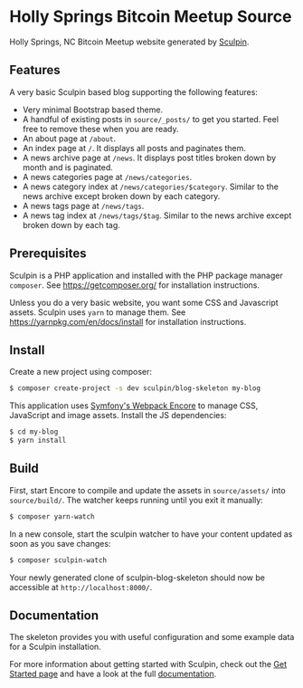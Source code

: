 Holly Springs Bitcoin Meetup Source
=====================

Holly Springs, NC Bitcoin Meetup website generated by [Sculpin](http://sculpin.io).

Features
--------

A very basic Sculpin based blog supporting the following features:

 * Very minimal Bootstrap based theme.
 * A handful of existing posts in `source/_posts/` to get you started. Feel
   free to remove these when you are ready.
 * An about page at `/about`.
 * An index page at `/`. It displays all posts and paginates them.
 * A news archive page at `/news`. It displays post titles broken down by
   month and is paginated.
 * A news categories page at `/news/categories`.
 * A news category index at `/news/categories/$category`. Similar to the news
   archive except broken down by each category.
 * A news tags page at `/news/tags`.
 * A news tag index at `/news/tags/$tag`. Similar to the news archive
   except broken down by each tag.

Prerequisites
-------------

Sculpin is a PHP application and installed with the PHP package manager `composer`.
See https://getcomposer.org/ for installation instructions.

Unless you do a very basic website, you want some CSS and Javascript assets. Sculpin
uses `yarn` to manage them. See https://yarnpkg.com/en/docs/install for installation
instructions.

Install
-------

Create a new project using composer:

```bash
$ composer create-project -s dev sculpin/blog-skeleton my-blog
```

This application uses [Symfony's Webpack Encore](https://symfony.com/doc/current/frontend.html)
to manage CSS, JavaScript and image assets. Install the JS dependencies:

```bash
$ cd my-blog
$ yarn install
```

Build
-----

First, start Encore to compile and update the assets in `source/assets/` into
`source/build/`. The watcher keeps running until you exit it manually:

```bash
$ composer yarn-watch
```

In a new console, start the sculpin watcher to have your content updated as
soon as you save changes:

```bash
$ composer sculpin-watch
```

Your newly generated clone of sculpin-blog-skeleton should now be accessible
at `http://localhost:8000/`.

Documentation
-------------

The skeleton provides you with useful configuration and some example data for
a Sculpin installation.

For more information about getting started with Sculpin, check out the
[Get Started page](https://sculpin.io/getstarted/) and have a look at the full
[documentation](https://sculpin.io/documentation/).
